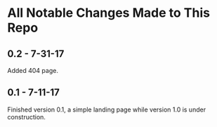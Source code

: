 # All Notable Changes Made to This Repo

## 0.2 - 7-31-17
Added 404 page.

## 0.1 - 7-11-17
Finished version 0.1, a simple landing page while version 1.0 is under construction.
